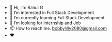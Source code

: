 - 👋 Hi, I’m Rahul G
- 👀 I’m interested in Full Stack Development
- 🌱 I’m currently learning  Full Stack Development
- 💞️ I’m looking  for internship and Job
- 📫 How to reach me. bobbylilly2080@gmail.com
- ❤️
